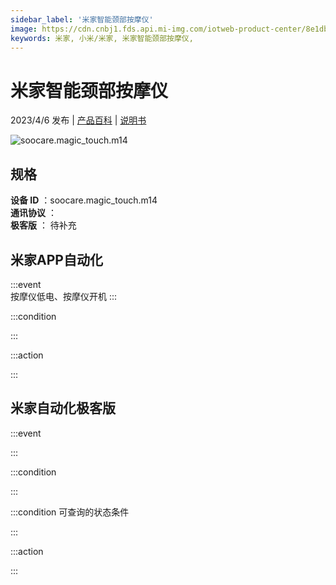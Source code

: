 ```yaml
---
sidebar_label: '米家智能颈部按摩仪'
image: https://cdn.cnbj1.fds.api.mi-img.com/iotweb-product-center/8e1dbb8747562dd0a4b92a8fafd86480_1678696153079.png?GalaxyAccessKeyId=AKVGLQWBOVIRQ3XLEW&Expires=9223372036854775807&Signature=ScFx/29Af+HDzuH3jX+Pk5orhtg=
keywords: 米家, 小米/米家, 米家智能颈部按摩仪, 
---
```

# 米家智能颈部按摩仪

2023/4/6 发布 | [产品百科](https://home.mi.com/webapp/content/baike/product/index.html?model=soocare.magic_touch.m14/) | [说明书](https://home.mi.com/views/introduction.html?model=soocare.magic_touch.m14&region=cn)

![soocare.magic_touch.m14](https://cdn.cnbj1.fds.api.mi-img.com/iotweb-product-center/8e1dbb8747562dd0a4b92a8fafd86480_1678696153079.png?GalaxyAccessKeyId=AKVGLQWBOVIRQ3XLEW&Expires=9223372036854775807&Signature=ScFx/29Af+HDzuH3jX+Pk5orhtg=)

## 规格  
> 
**设备 ID** ：soocare.magic_touch.m14  
**通讯协议** ：  
**极客版**  ： 待补充 


## 米家APP自动化  

:::event  
按摩仪低电、按摩仪开机
:::

:::condition  

:::

:::action   

:::

## 米家自动化极客版  

:::event  

:::

:::condition  

:::

:::condition 可查询的状态条件  

:::

:::action  

:::

        
